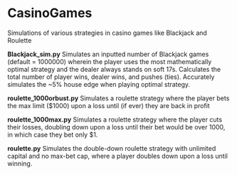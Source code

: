 # CasinoGames
Simulations of various strategies in casino games like Blackjack and Roulette

**Blackjack_sim.py**
Simulates an inputted number of Blackjack games (default = 1000000) wherein the player uses the most mathematically optimal strategy and the dealer always stands on soft 17s. Calculates the total number of player wins, dealer wins, and pushes (ties). Accurately simulates the ~5% house edge when playing optimal strategy. 

**roulette_1000orbust.py**
Simulates a roulette strategy where the player bets the max limit ($1000) upon a loss until (if ever) they are back in profit

**roulette_1000max.py**
Simulates a roulette strategy where the player cuts their losses, doubling down upon a loss until their bet would be over 1000, in which case they bet only $1. 

**roulette.py**
Simulates the double-down roulette strategy with unlimited capital and no max-bet cap, where a player doubles down upon a loss until winning. 
